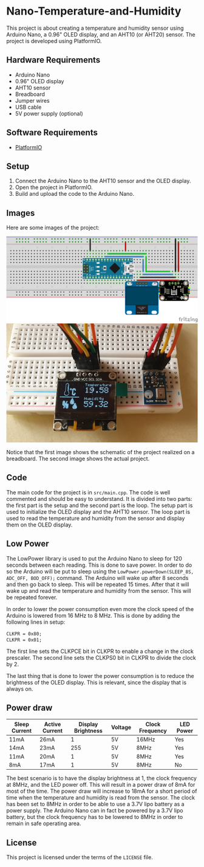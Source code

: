 # Nano-Temperature-and-Humidity

This project is about creating a temperature and humidity sensor using Arduino Nano, a 0.96" OLED display, and an AHT10 (or AHT20) sensor. The project is developed using PlatformIO.

## Hardware Requirements

- Arduino Nano
- 0.96" OLED display
- AHT10 sensor
- Breadboard
- Jumper wires
- USB cable
- 5V power supply (optional)

## Software Requirements

- [PlatformIO](https://platformio.org/)

## Setup

1. Connect the Arduino Nano to the AHT10 sensor and the OLED display.
2. Open the project in PlatformIO.
3. Build and upload the code to the Arduino Nano.

## Images

Here are some images of the project:

![Image 1](./images/Temperature_and_Humidity_v2.png)
![Image 2](./images/RealPic.jpg)

Notice that the first image shows the schematic of the project realized on a breadboard. The second image shows the actual project.

## Code

The main code for the project is in `src/main.cpp`. The code is well commented and should be easy to understand. It is divided into two parts: the first part is the setup and the second part is the loop. The setup part is used to initialize the OLED display and the AHT10 sensor. The loop part is used to read the temperature and humidity from the sensor and display them on the OLED display.

## Low Power 
The LowPower library is used to put the Arduino Nano to sleep for 120 seconds between each reading. This is done to save power. In order to do so the Arduino will be put to sleep using the `LowPower.powerDown(SLEEP_8S, ADC_OFF, BOD_OFF);` command. The Arduino will wake up after 8 seconds and then go back to sleep. This will be repeated 15 times. After that it will wake up and read the temperature and humidity from the sensor. This will be repeated forever.

In order to lower the power consumption even more the clock speed of the Arduino is lowered from 16 MHz to 8 MHz. This is done by adding the following lines in setup:
```
CLKPR = 0x80;
CLKPR = 0x01;
```
The first line sets the CLKPCE bit in CLKPR to enable a change in the clock prescaler. The second line sets the CLKPS0 bit in CLKPR to divide the clock by 2.

The last thing that is done to lower the power consumption is to reduce the brightness of the OLED display. This is relevant, since the display that is always on. 

## Power draw
| Sleep Current | Active Current | Display Brightness | Voltage | Clock Frequency | LED Power |
|---------------|----------------|--------------------|---------|-----------------|-----------|
|      11mA     |       26mA     |            1       |   5V    |       16MHz     |     Yes   |
|      14mA     |       23mA     |          255       |   5V    |        8MHz     |     Yes   |
|      11mA     |       20mA     |            1       |   5V    |        8MHz     |     Yes   |
|       8mA     |       17mA     |            1       |   5V    |        8MHz     |     No    |

The best scenario is to have the display brightness at 1, the clock frequency at 8MHz, and the LED power off. This will result in a power draw of 8mA for most of the time. The power draw will increase to 18mA for a short period of time when the temperature and humidity is read from the sensor.
The clock has been set to 8MHz in order to be able to use a 3.7V lipo battery as a power supply. The Arduino Nano can in fact be powered by a 3.7V lipo battery, but the clock frequency has to be lowered to 8MHz in order to remain in safe operating area.


## License

This project is licensed under the terms of the `LICENSE` file.